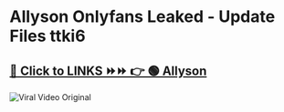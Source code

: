 
 # Allyson Onlyfans Leaked - Update Files ttki6

## <h2><a href="https://clipsfans.com/Allyson&ref=git">🔗 Click to LINKS ⏩⏩ 👉 🟢 Allyson </a></h2>

<a href="https://clipsfans.com/Allyson&ref=git" rel="nofollow" data-target="animated-image.originalLink"><img src="https://i.ibb.co.com/xMMVF88/686577567.gif" alt="Viral Video Original" style="max-width: 100%; display: inline-block;" data-target="animated-image.originalImage"></a>

